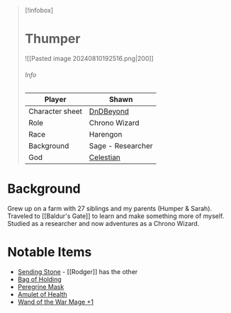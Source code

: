 > [!infobox]
> # Thumper
> ![[Pasted image 20240810192516.png|200]]
> ###### Info
> | Player          | Shawn                                                          |
> | --------------- | -------------------------------------------------------------- |
> | Character sheet | [DnDBeyond](https://www.dndbeyond.com/characters/122811217)    |
> | Role            | Chrono Wizard                                                  |
> | Race            | Harengon                                                       |
> | Background      | Sage - Researcher                                              |
> | God             | [Celestian](https://forgottenrealms.fandom.com/wiki/Celestian) |

# Background

Grew up on a farm with 27 siblings and my parents (Humper & Sarah). Traveled to [[Baldur's Gate]] to learn and make something more of myself. Studied as a researcher and now adventures as a Chrono Wizard.

# Notable Items

* [Sending Stone](https://www.dndbeyond.com/magic-items/5402-sending-stones) - [[Rodger]] has the other
* [Bag of Holding](https://www.dndbeyond.com/magic-items/4581-bag-of-holding)
* [Peregrine Mask](https://www.dndbeyond.com/magic-items/316764-peregrine-mask)
* [Amulet of Health](https://www.dndbeyond.com/magic-items/4568-amulet-of-health)
* [Wand of the War Mage +1](https://www.dndbeyond.com/magic-items/34712-wand-of-the-war-mage)